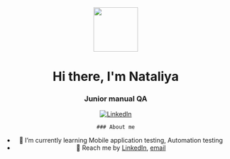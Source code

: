 <div id="header" align="center">
  <img src="https://gifer.com/ru/Nblu" width="100"/>
</div>
<div id="header" align="center">
    <h1>Hi there, I'm  Nataliya </h1>
    <h3> Junior manual QA </h3>
</div>

<div id="socials" align="center">
    <a href="https://www.linkedin.com/in/%D0%BB%D0%B5%D0%BE%D0%BD%D0%BE%D0%B2%D0%B0-%D0%BD%D0%B0%D1%82%D0%B0%D0%BB%D0%B8%D1%8F-1bb010a8/?trk=opento_sprofile_details">
    <img src="https://img.shields.io/badge/LinkedIn-blue?style=for-the-badge&logo=linkedin&logoColor=white" alt="LinkedIn"/>
  </a>

    ### About me
- :monocle_face: I’m currently learning Mobile application testing, Automation testing
- :triumph: Reach me by [LinkedIn](https://www.linkedin.com/feed/), [email](mailto:nleo@tut.by)
  











